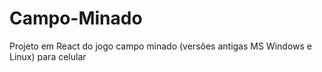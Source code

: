 # Campo-Minado
Projeto em React do jogo campo minado (versões antigas MS Windows e Linux) para celular
